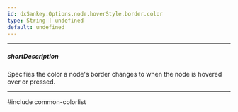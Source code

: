```yaml
---
id: dxSankey.Options.node.hoverStyle.border.color
type: String | undefined
default: undefined
---
```

---
##### shortDescription
Specifies the color a node's border changes to when the node is hovered over or pressed.

---
#include common-colorlist